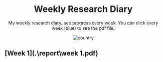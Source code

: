 <h1 align="center">Weekly Research Diary</h1>
<div align="center">

My weekly research diary, see progress every week. You can click every week (blue) to see the pdf file.

![country](https://img.shields.io/badge/country-China-red)

</div>

## [Week 1](.\report\week 1.pdf)

